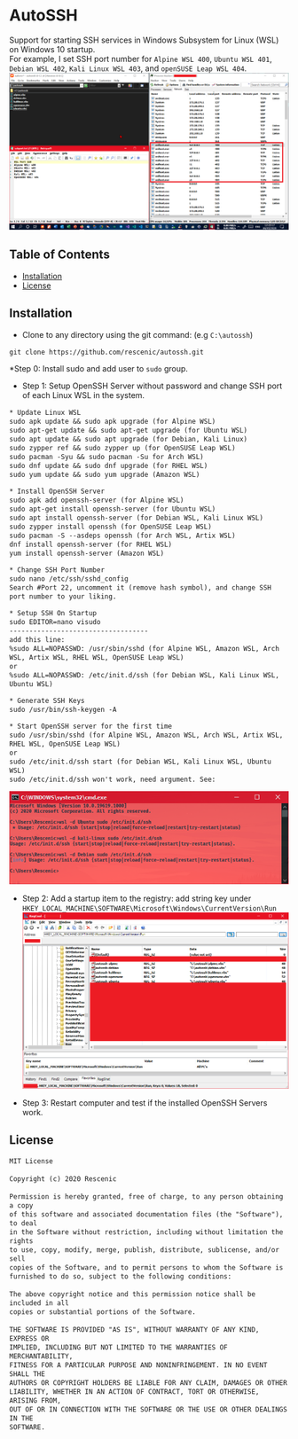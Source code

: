 # AutoSSH
Support for starting SSH services in Windows Subsystem for Linux (WSL) on Windows 10 startup. <br/>
For example, I set SSH port number for `Alpine WSL 400`, `Ubuntu WSL 401`, `Debian WSL 402`, `Kali Linux WSL 403`, and `openSUSE Leap WSL 404`.<br/>
![sshtest](docs/sshtest.png)

## Table of Contents

* [Installation](#installation)
* [License](#license)

## Installation

* Clone to any directory using the git command: (e.g `C:\autossh`)
``` shell
git clone https://github.com/rescenic/autossh.git
```

*Step 0: Install sudo and add user to `sudo` group.

* Step 1: Setup OpenSSH Server without password and change SSH port of each Linux WSL in the system.
```update wsl
* Update Linux WSL
sudo apk update && sudo apk upgrade (for Alpine WSL)
sudo apt-get update && sudo apt-get upgrade (for Ubuntu WSL)
sudo apt update && sudo apt upgrade (for Debian, Kali Linux)
sudo zypper ref && sudo zypper up (for OpenSUSE Leap WSL)
sudo pacman -Syu && sudo pacman -Su for Arch WSL)
sudo dnf update && sudo dnf upgrade (for RHEL WSL)
sudo yum update && sudo yum upgrade (Amazon WSL)
```

```install openssh-server
* Install OpenSSH Server
sudo apk add openssh-server (for Alpine WSL)
sudo apt-get install openssh-server (for Ubuntu WSL)
sudo apt install openssh-server (for Debian WSL, Kali Linux WSL)
sudo zypper install openssh (for OpenSUSE Leap WSL)
sudo pacman -S --asdeps openssh (for Arch WSL, Artix WSL)
dnf install openssh-server (for RHEL WSL)
yum install openssh-server (Amazon WSL)
```

```setup ssh port number
* Change SSH Port Number
sudo nano /etc/ssh/sshd_config
Search #Port 22, uncomment it (remove hash symbol), and change SSH port number to your liking.
```

```setup autorun
* Setup SSH On Startup
sudo EDITOR=nano visudo
-----------------------------------
add this line:
%sudo ALL=NOPASSWD: /usr/sbin/sshd (for Alpine WSL, Amazon WSL, Arch WSL, Artix WSL, RHEL WSL, OpenSUSE Leap WSL)
or
%sudo ALL=NOPASSWD: /etc/init.d/ssh (for Debian WSL, Kali Linux WSL, Ubuntu WSL)
```

```sshkeys
* Generate SSH Keys
sudo /usr/bin/ssh-keygen -A 
```

```openssh
* Start OpenSSH server for the first time
sudo /usr/sbin/sshd (for Alpine WSL, Amazon WSL, Arch WSL, Artix WSL, RHEL WSL, OpenSUSE Leap WSL)
or
sudo /etc/init.d/ssh start (for Debian WSL, Kali Linux WSL, Ubuntu WSL)
sudo /etc/init.d/ssh won't work, need argument. See:
```
![sshcoms](docs/sshcoms.png)


* Step 2: Add a startup item to the registry: add string key under <br />
`HKEY_LOCAL_MACHINE\SOFTWARE\Microsoft\Windows\CurrentVersion\Run` <br />
![regcool](docs/regcool.png)

* Step 3: Restart computer and test if the installed OpenSSH Servers work.

## License
``` license
MIT License

Copyright (c) 2020 Rescenic

Permission is hereby granted, free of charge, to any person obtaining a copy
of this software and associated documentation files (the "Software"), to deal
in the Software without restriction, including without limitation the rights
to use, copy, modify, merge, publish, distribute, sublicense, and/or sell
copies of the Software, and to permit persons to whom the Software is
furnished to do so, subject to the following conditions:

The above copyright notice and this permission notice shall be included in all
copies or substantial portions of the Software.

THE SOFTWARE IS PROVIDED "AS IS", WITHOUT WARRANTY OF ANY KIND, EXPRESS OR
IMPLIED, INCLUDING BUT NOT LIMITED TO THE WARRANTIES OF MERCHANTABILITY,
FITNESS FOR A PARTICULAR PURPOSE AND NONINFRINGEMENT. IN NO EVENT SHALL THE
AUTHORS OR COPYRIGHT HOLDERS BE LIABLE FOR ANY CLAIM, DAMAGES OR OTHER
LIABILITY, WHETHER IN AN ACTION OF CONTRACT, TORT OR OTHERWISE, ARISING FROM,
OUT OF OR IN CONNECTION WITH THE SOFTWARE OR THE USE OR OTHER DEALINGS IN THE
SOFTWARE.
```
